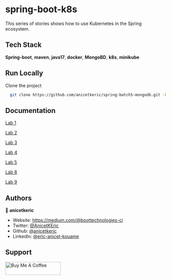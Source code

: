 # spring-boot-k8s

This series of stories shows how to use Kubernetes in the Spring ecosystem.

## Tech Stack

**Spring-boot**, **maven**, **java17**, **docker**, **MongoBD**, **k8s**, **minikube**

## Run Locally

Clone the project

```bash
  git clone https://github.com/anicetkeric/spring-batch5-mongodb.git -b <lab-branch>
```

## Documentation

[Lab 1](https://boottechnologies-ci.medium.com/lab1-spring-boot-k8s-deploy-spring-boot-application-on-kubernetes-6b76c9f55e16)

[Lab 2](https://boottechnologies-ci.medium.com/lab2-spring-boot-k8s-kubernetes-health-probes-with-spring-boot-07f06a28433d)

[Lab 3](https://boottechnologies-ci.medium.com/lab3-spring-boot-k8s-mastering-configmaps-in-kubernetes-6c5884c27688)

[Lab 4](https://boottechnologies-ci.medium.com/lab4-spring-boot-k8s-using-kubernetes-secrets-in-spring-boot-4a10d3c89623)

[Lab 5](https://boottechnologies-ci.medium.com/lab5-spring-boot-k8s-understanding-kubernetes-resources-management-8b6188d3b9b6)

[Lab 8](https://boottechnologies-ci.medium.com/lab8-spring-boot-k8s-deploy-a-spring-boot-application-on-kubernetes-using-helm-chart-9847a11633cc)

[Lab 9](https://boottechnologies-ci.medium.com/lab9-spring-boot-k8s-understanding-kubernetes-daemonset-c1c12ea7c7ea)

## Authors

👤 **anicetkeric**

* Website: https://medium.com/@boottechnologies-ci
* Twitter: [@AnicetKEric](https://twitter.com/AnicetKEric)
* Github: [@anicetkeric](https://github.com/anicetkeric)
* LinkedIn: [@eric-anicet-kouame](https://linkedin.com/in/eric-anicet-kouame-49029577)

## Support
<a href="https://www.buymeacoffee.com/boottechnou" target="_blank"><img src="https://cdn.buymeacoffee.com/buttons/default-orange.png" alt="Buy Me A Coffee" height="41" width="174"></a>
